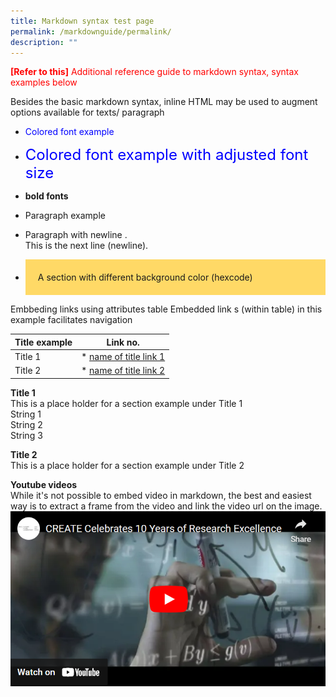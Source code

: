 ```yaml
---
title: Markdown syntax test page
permalink: /markdownguide/permalink/
description: ""
---
```

<font color="red"><b>[Refer to this]</b> Additional reference guide to markdown syntax, syntax examples below</font>

Besides the basic markdown syntax, inline HTML may be used to augment options available for texts/ paragraph

* <font color="blue"> Colored font example </font>

* <font size="5" color="blue"> Colored font example with adjusted font size</font>

* <b> bold fonts</b>

* <p> Paragraph example</p>

* Paragraph with newline .<br> This is the next line (newline).<br>


* <div style="background-color: #ffd966; padding : 20px"> A section with different background color (hexcode) </div>


Embbeding links using attributes table
Embedded link s (within table) in this example facilitates navigation

| Title example | Link no. |
| --- | --- |
| Title 1 | * [name of title link 1](#1)|
| Title 2 | * [name of title link 2](#2)|


<a id="1"></a>
<b>Title 1</b><br>
This is a place holder for a section example under Title 1<br>
String 1<br>
String 2<br>
String 3<br>

<a id="2"></a>
<b>Title 2</b><br>
This is a place holder for a section example under Title 2

<b> Youtube videos </b> <br>
While it's not possible to embed video in markdown, the best and easiest way is to extract a frame from the video and link the video url on the image. 
[![Alt text](/images/About%20Create/CreateVisionYTimage.png)](https://safe.menlosecurity.com/https://www.youtube.com/watch?v=fsBoM23PKMs&amp;t=1s)